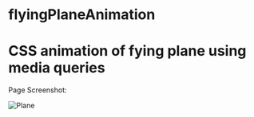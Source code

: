 # flyingPlaneAnimation
# CSS animation of fying plane using media queries

Page Screenshot:

![Plane](https://github.com/user-attachments/assets/bc499e5a-fad1-4ab1-87a0-4f4f01581548)

